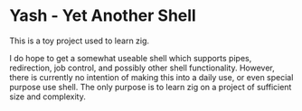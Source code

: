 # Yash - Yet Another Shell

This is a toy project used to learn zig.

I do hope to get a somewhat useable shell which supports pipes, redirection, job control,
and possibly other shell functionality. However, there is currently no intention of making
this into a daily use, or even special purpose use shell. The only purpose is to learn
zig on a project of sufficient size and complexity.
